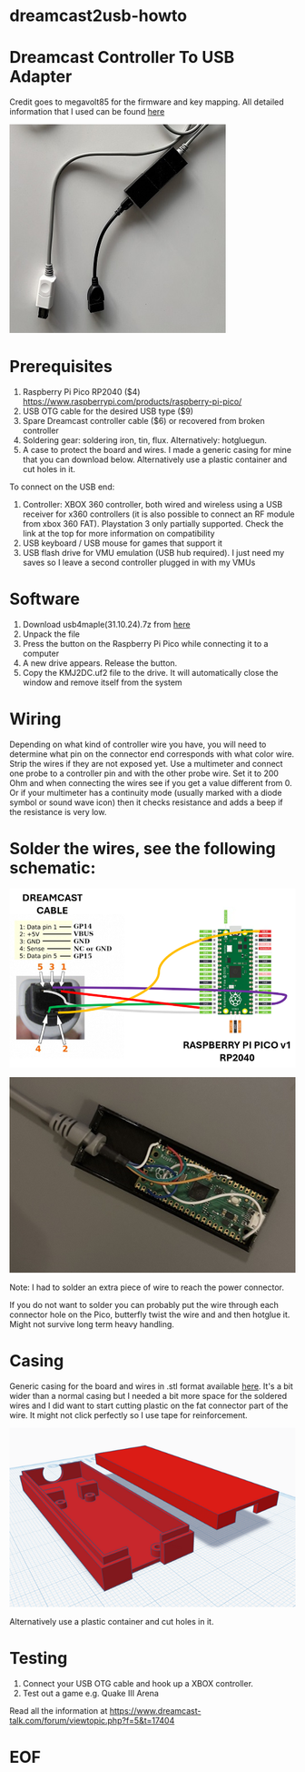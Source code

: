 # dreamcast2usb-howto


# Dreamcast Controller To USB Adapter

Credit goes to megavolt85 for the firmware and key mapping. 
All detailed information that I used can be found [here](https://www.dreamcast-talk.com/forum/viewtopic.php?f=5&t=17404)

![cable](pics/cable.jpg)

# Prerequisites
1. Raspberry Pi Pico RP2040 ($4) https://www.raspberrypi.com/products/raspberry-pi-pico/
2. USB OTG cable for the desired USB type ($9)
3. Spare Dreamcast controller cable ($6) or recovered from broken controller
4. Soldering gear: soldering iron, tin, flux. Alternatively: hotgluegun.
5. A case to protect the board and wires. I made a generic casing for mine that you can download below. Alternatively use a plastic container and cut holes in it.

To connect on the USB end:
1. Controller: XBOX 360 controller, both wired and wireless using a USB receiver for x360 controllers (it is also possible to connect an RF module from xbox 360 FAT). Playstation 3 only partially supported. Check the link at the top for more information on compatibility
2. USB keyboard / USB mouse for games that support it
3. USB flash drive for VMU emulation (USB hub required). I just need my saves so I leave a second controller plugged in with my VMUs

# Software
1. Download usb4maple(31.10.24).7z from [here](fw/usb4maple(31.10.24).7z)
2. Unpack the file
3. Press the button on the Raspberry Pi Pico while connecting it to a computer
4. A new drive appears. Release the button.
5. Copy the KMJ2DC.uf2 file to the drive. It will automatically close the window and remove itself from the system

# Wiring
Depending on what kind of controller wire you have, you will need to determine what pin on the connector end corresponds with what color wire. Strip the wires if they are not exposed yet. 
Use a multimeter and connect one probe to a controller pin and with the other probe wire. Set it to 200 Ohm and when connecting the wires see if you get a value different from 0. Or if your multimeter has a continuity mode (usually marked with a diode symbol or sound wave icon) then it checks resistance and adds a beep if the resistance is very low.

# Solder the wires, see the following schematic:

![wire layout](pics/dc2pico.png)

![soldered board](pics/soldered.jpg)

Note: I had to solder an extra piece of wire to reach the power connector.

If you do not want to solder you can probably put the wire through each connector hole on the Pico, butterfly twist the wire and and then hotglue it. Might not survive long term heavy handling.

# Casing
Generic casing for the board and wires in .stl format available [here](case/dreamcast%20adapter%20case.stl). It's a bit wider than a normal casing but I needed a bit more space for the soldered wires and I did want to start cutting plastic on the fat connector part of the wire. It might not click perfectly so I use tape for reinforcement.

![stl model](pics/case.png)

Alternatively use a plastic container and cut holes in it.

# Testing
1. Connect your USB OTG cable and hook up a XBOX controller.
2. Test out a game e.g. Quake III Arena

Read all the information at https://www.dreamcast-talk.com/forum/viewtopic.php?f=5&t=17404

# EOF
